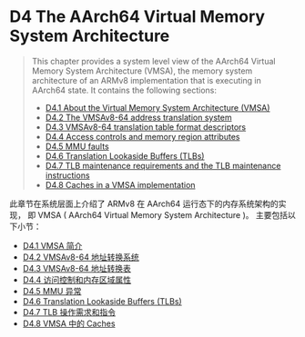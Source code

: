 # D4 The AArch64 Virtual Memory System Architecture

> This chapter provides a system level view 
 > of the AArch64 Virtual Memory System Architecture (VMSA),
 > the memory system architecture of an ARMv8 implementation that is executing in AArch64 state. 
>It contains the following sections:
 > * [D4.1 About the Virtual Memory System Architecture (VMSA)](d41_about_the_virtual_memory_system_architecture_v_.md)
 > * [D4.2 The VMSAv8-64 address translation system](d42_the_vmsav8-64_address_translation_system.md)
 > * [D4.3 VMSAv8-64 translation table format descriptors](d43_vmsav8-64_translation_table_format_descriptors.md)
 > * [D4.4 Access controls and memory region attributes](d44_access_controls_and_memory_region_attributes.md)
 > * [D4.5 MMU faults](d45_mmu_faults.md)
 > * [D4.6 Translation Lookaside Buffers (TLBs)](d46_translation_lookaside_buffers_tlbs.md)
 > * [D4.7 TLB maintenance requirements and the TLB maintenance instructions](d47_tlb_maintenance_requirements_and_the_tlb_maint.md)
 > * [D4.8 Caches in a VMSA implementation](d48_caches_in_a_vmsa_implementation.md)

此章节在系统层面上介绍了 ARMv8 在 AArch64 运行态下的内存系统架构的实现，
即 VMSA ( AArch64 Virtual Memory System Architecture )。
主要包括以下小节：

   * [D4.1 VMSA 简介](d41_about_the_virtual_memory_system_architecture_v_.md)
   * [D4.2 VMSAv8-64 地址转换系统](d42_the_vmsav8-64_address_translation_system.md)
   * [D4.3 VMSAv8-64 地址转换表](d43_vmsav8-64_translation_table_format_descriptors.md)
   * [D4.4 访问控制和内存区域属性](d44_access_controls_and_memory_region_attributes.md)
   * [D4.5 MMU 异常](d45_mmu_faults.md)
   * [D4.6 Translation Lookaside Buffers (TLBs)](d46_translation_lookaside_buffers_tlbs.md)
   * [D4.7 TLB 操作需求和指令](d47_tlb_maintenance_requirements_and_the_tlb_maint.md)
   * [D4.8 VMSA 中的 Caches](d48_caches_in_a_vmsa_implementation.md)